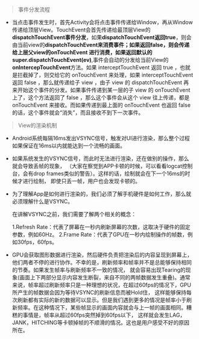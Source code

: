 > 事件分发流程

* 当点击事件发生时，首先Activity会将点击事件传递给Window，再从Window传递给顶层View。TouchEvent会首先传递给最顶层View的**dispatchTouchEvent事件分发**，如果**dispatchTouchEvent返回true**，则会由当前view的**dispatchTouchEvent来消费事件；如果返回false，**则会传递给上层父view的**onTouchEvent **进行消费，如果返回默认的**super.dispatchTouchEvent\(ev\)**,事件会自动的分发给当前View的**onIntercepTouchEvent**方法。如果 interceptTouchEvent 返回 true ，也就是拦截掉了，则交给它的 onTouchEvent 来处理，如果 interceptTouchEvent 返回 false ，那么就传递给子 view ，由子 view 的 dispatchTouchEvent 再来开始这个事件的分发。如果事件传递到某一层的子 view 的 onTouchEvent 上了，这个方法返回了 false ，那么这个事件会从这个 view 往上传递，都是 onTouchEvent 来接收。而如果传递到最上面的 onTouchEvent 也返回 false 的话，这个事件就会“消失”，而且接收不到下一次事件。

> View的渲染机制

* Android系统每隔16ms发出VSYNC信号，触发对UI进行渲染，那么整个过程如果保证在16ms以内就能达到一个流畅的画面。

* 如果系统发生的VSYNC信号，而此时无法进行渲染，还在做别的操作，那么就会导致丢帧的现象， （大家在察觉到APP卡顿的时候，可以看看logcat控制台，会有drop frames类似的警告）。这样的话，绘制就会在下一个16ms的时候才进行绘制， 即使只丢一帧，用户也会发现卡顿的。

* 为了理解App是如何进行渲染的，我们必须了解手机硬件是如何工作，那么就必须理解什么是VSYNC。

  在讲解VSYNC之前，我们需要了解两个相关的概念：

  1.Refresh Rate：代表了屏幕在一秒内刷新屏幕的次数，这取决于硬件的固定参数，例如60Hz。 2.Frame Rate：代表了GPU在一秒内绘制操作的帧数，例如30fps，60fps。

* GPU会获取图形数据进行渲染，然后硬件负责把渲染后的内容呈现到屏幕上，他们两者不停的进行协作。不幸的是，刷新频率和帧率并不是总能够保持相同的节奏。如果发生帧率与刷新频率不一致的情况， 就会容易出现Tearing的现象\(画面上下两部分显示内容发生断裂，来自不同的两帧数据发生重叠\)。通常来说，帧率超过刷新频率只是一种理想的状况，在超过60fps的情况下，GPU所产生的帧数据会因为等待VSYNC的刷新信息而被Hold住， 这样能够保持每次刷新都有实际的新的数据可以显示。但是我们遇到更多的情况是帧率小于刷新频率。在这种情况下，某些帧显示的画面内容就会与上一帧的画面相同。糟糕的事情是，帧率从超过60fps突然掉到60fps以下， 这样就会发生LAG，JANK，HITCHING等卡顿掉帧的不顺滑的情况。这也是用户感受不好的原因所在。



